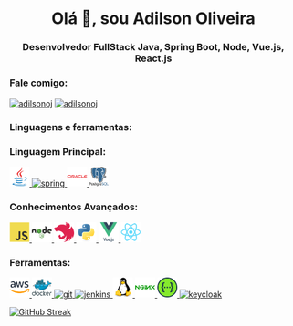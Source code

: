 <h1 align="center">Olá 👋, sou Adilson Oliveira</h1>
<h3 align="center">Desenvolvedor FullStack Java, Spring Boot, Node, Vue.js, React.js </h3>

<h3 align="left">Fale comigo:</h3>
<p align="left">
    <a href="https://twitter.com/adilsonoj" target="blank"><img align="center"
            src="https://raw.githubusercontent.com/rahuldkjain/github-profile-readme-generator/master/src/images/icons/Social/twitter.svg"
            alt="adilsonoj" height="30" width="35" /></a> <a
        href="https://www.linkedin.com/in/adilson-oliveira-793351186/" target="blank"><img align="center"
            src="https://raw.githubusercontent.com/rahuldkjain/github-profile-readme-generator/master/src/images/icons/Social/linked-in-alt.svg"
            alt="adilsonoj" height="30" width="35" /></a>
</p>

<h3 align="left">Linguagens e ferramentas:</h3>

<h3 align="left">Linguagem Principal:</h3>
<p align="left">
    <a href="https://www.java.com" target="_blank" rel="noreferrer">
        <img src="https://raw.githubusercontent.com/devicons/devicon/master/icons/java/java-original.svg" alt="java"
            width="35" height="35" />
    </a>
    <a href="https://spring.io/" target="_blank" rel="noreferrer">
        <img src="https://www.vectorlogo.zone/logos/springio/springio-icon.svg" alt="spring" width="35" height="35" />
    </a>
    <a href="https://www.oracle.com/" target="_blank" rel="noreferrer">
        <img src="https://raw.githubusercontent.com/devicons/devicon/master/icons/oracle/oracle-original.svg"
            alt="oracle" width="35" height="35" />
    </a>
    <a href="https://www.postgresql.org" target="_blank" rel="noreferrer">
        <img src="https://raw.githubusercontent.com/devicons/devicon/master/icons/postgresql/postgresql-original-wordmark.svg"
            alt="postgresql" width="35" height="35" />
    </a>
</p>


<h3 align="left">Conhecimentos Avançados:</h3>
<p align="left">
    <a href="https://developer.mozilla.org/en-US/docs/Web/JavaScript" target="_blank" rel="noreferrer">
        <img src="https://raw.githubusercontent.com/devicons/devicon/master/icons/javascript/javascript-original.svg"
            alt="javascript" width="35" height="35" />
    </a>
    <a href="https://nodejs.org" target="_blank" rel="noreferrer">
        <img src="https://raw.githubusercontent.com/devicons/devicon/master/icons/nodejs/nodejs-original-wordmark.svg"
            alt="nodejs" width="35" height="35" />
    </a>
    <a href="https://nestjs.com" target="_blank" rel="noreferrer">
        <img src="https://raw.githubusercontent.com/devicons/devicon/6910f0503efdd315c8f9b858234310c06e04d9c0/icons/nestjs/nestjs-original.svg"
            alt="nestjs" width="35" height="35" />
    </a>
    <a href="https://www.python.com" target="_blank" rel="noreferrer">
        <img src="https://github.com/devicons/devicon/blob/master/icons/python/python-original.svg" alt="python"
            width="35" height="35" />
    </a>
    <a href="https://vuejs.org/" target="_blank" rel="noreferrer">
        <img src="https://raw.githubusercontent.com/devicons/devicon/master/icons/vuejs/vuejs-original-wordmark.svg"
            alt="vuejs" width="35" height="35" />
    </a>
 <a href="https://pt-br.react.dev" target="_blank" rel="noreferrer">
        <img src="https://raw.githubusercontent.com/devicons/devicon/6910f0503efdd315c8f9b858234310c06e04d9c0/icons/react/react-original.svg"
            alt="reactjs" width="35" height="35" />
    </a>
    


</p>

<h3 align="left">Ferramentas:</h3>
<p align="left">
    <a href="https://aws.amazon.com" target="_blank" rel="noreferrer">
        <img src="https://raw.githubusercontent.com/devicons/devicon/master/icons/amazonwebservices/amazonwebservices-original-wordmark.svg"
            alt="aws" width="35" height="35" />
    </a>
    <a href="https://www.docker.com/" target="_blank" rel="noreferrer">
        <img src="https://raw.githubusercontent.com/devicons/devicon/master/icons/docker/docker-original-wordmark.svg"
            alt="docker" width="35" height="35" />
    </a>
    <a href="https://git-scm.com/" target="_blank" rel="noreferrer">
        <img src="https://www.vectorlogo.zone/logos/git-scm/git-scm-icon.svg" alt="git" width="35" height="35" />
    </a>
    <a href="https://www.jenkins.io" target="_blank" rel="noreferrer">
        <img src="https://www.vectorlogo.zone/logos/jenkins/jenkins-icon.svg" alt="jenkins" width="35" height="35" />
    </a>
    <a href="https://www.linux.org/" target="_blank" rel="noreferrer">
        <img src="https://raw.githubusercontent.com/devicons/devicon/master/icons/linux/linux-original.svg" alt="linux"
            width="35" height="35" />
    </a>
    <a href="https://www.nginx.com" target="_blank" rel="noreferrer">
        <img src="https://raw.githubusercontent.com/devicons/devicon/master/icons/nginx/nginx-original.svg" alt="nginx"
            width="35" height="35" />
    </a>
    <a href="https://swagger.io/" target="_blank" rel="noreferrer">
        <img src="https://raw.githubusercontent.com/devicons/devicon/6910f0503efdd315c8f9b858234310c06e04d9c0/icons/swagger/swagger-original.svg"
            alt="swagger" width="35" height="35" />
    </a>
    <a href="https://www.keycloak.org/" target="_blank" rel="noreferrer">
        <img src="https://www.keycloak.org/resources/images/icon.svg" alt="keycloak" width="35" height="35" />
    </a>
</p>

[![GitHub
Streak](http://github-readme-streak-stats.herokuapp.com?user=adilsonoj&theme=dark&date_format=M%35j%5B%2C%35Y%5D)](https://git.io/streak-stats)
